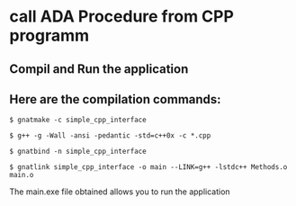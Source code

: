 # call ADA Procedure from CPP programm

## Compil and Run the application 

## Here are the compilation commands:

```
$ gnatmake -c simple_cpp_interface

$ g++ -g -Wall -ansi -pedantic -std=c++0x -c *.cpp

$ gnatbind -n simple_cpp_interface

$ gnatlink simple_cpp_interface -o main --LINK=g++ -lstdc++ Methods.o main.o

```

The main.exe file obtained allows you to run the application
